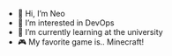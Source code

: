- 👋 Hi, I’m Neo
- 👀 I’m interested in DevOps
- 🌱 I’m currently learning at the university
- 🎮 My favorite game is.. Minecraft!
<!---
Neo-Necron/Neo-Necron is a ✨ special ✨ repository because its `README.md` (this file) appears on your GitHub profile.
You can click the Preview link to take a look at your changes.
--->
